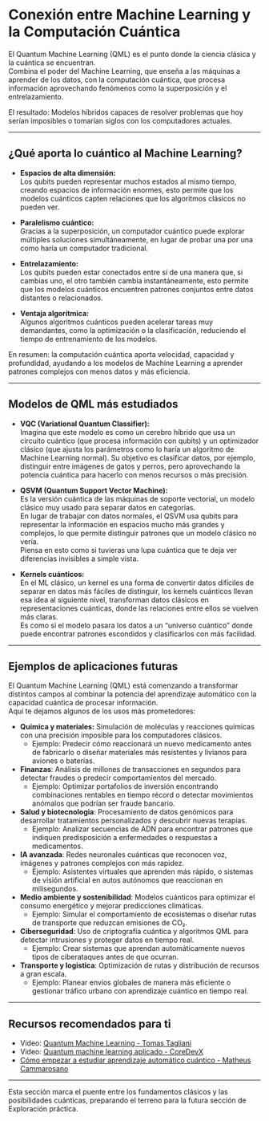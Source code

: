 # **Conexión entre Machine Learning y la Computación Cuántica** 

El Quantum Machine Learning (QML) es el punto donde la ciencia clásica y la cuántica se encuentran.  
Combina el poder del Machine Learning, que enseña a las máquinas a aprender de los datos, con la computación cuántica, que procesa información aprovechando fenómenos como la superposición y el entrelazamiento.

El resultado: Modelos híbridos capaces de resolver problemas que hoy serían imposibles o tomarían siglos con los computadores actuales.

---

## **¿Qué aporta lo cuántico al Machine Learning?**

- **Espacios de alta dimensión:**  
Los qubits pueden representar muchos estados al mismo tiempo, creando espacios de información enormes, esto permite que los modelos cuánticos capten relaciones que los algoritmos clásicos no pueden ver.

- **Paralelismo cuántico:**  
Gracias a la superposición, un computador cuántico puede explorar múltiples soluciones simultáneamente, en lugar de probar una por una como haría un computador tradicional.

- **Entrelazamiento:**  
Los qubits pueden estar conectados entre sí de una manera que, si cambias uno, el otro también cambia instantáneamente, esto permite que los modelos cuánticos encuentren patrones conjuntos entre datos distantes o relacionados.

- **Ventaja algorítmica:**  
Algunos algoritmos cuánticos pueden acelerar tareas muy demandantes, como la optimización o la clasificación, reduciendo el tiempo de entrenamiento de los modelos.

En resumen: la computación cuántica aporta velocidad, capacidad y profundidad, ayudando a los modelos de Machine Learning a aprender patrones complejos con menos datos y más eficiencia.


---

## **Modelos de QML más estudiados**

- **VQC (Variational Quantum Classifier):**  
  Imagina que este modelo es como un cerebro híbrido que usa un circuito cuántico (que procesa información con qubits) y un optimizador clásico (que ajusta los parámetros como lo haría un algoritmo de Machine Learning normal).  Su objetivo es clasificar datos, por ejemplo, distinguir entre imágenes de gatos y perros, pero aprovechando la potencia cuántica para hacerlo con menos recursos o más precisión.

- **QSVM (Quantum Support Vector Machine):**  
  Es la versión cuántica de las máquinas de soporte vectorial, un modelo clásico muy usado para separar datos en categorías.  
  En lugar de trabajar con datos normales, el QSVM usa qubits para representar la información en espacios mucho más grandes y complejos, lo que permite distinguir patrones que un modelo clásico no vería.  
  Piensa en esto como si tuvieras una lupa cuántica que te deja ver diferencias invisibles a simple vista.

- **Kernels cuánticos:**  
  En el ML clásico, un kernel es una forma de convertir datos difíciles de separar en datos más fáciles de distinguir, los kernels cuánticos llevan esa idea al siguiente nivel, transforman datos clásicos en representaciones cuánticas, donde las relaciones entre ellos se vuelven más claras.  
  Es como si el modelo pasara los datos a un “universo cuántico” donde puede encontrar patrones escondidos y clasificarlos con más facilidad.

---
## **Ejemplos de aplicaciones futuras**
El Quantum Machine Learning (QML) está comenzando a transformar distintos campos al combinar la potencia del aprendizaje automático con la capacidad cuántica de procesar información.  
Aquí te dejamos algunos de los usos más prometedores: 

- **Quimica y materiales:** Simulación de moléculas y reacciones químicas con una precisión imposible para los computadores clásicos.
    - Ejemplo: Predecir cómo reaccionará un nuevo medicamento antes de fabricarlo o diseñar materiales más resistentes y livianos para aviones o baterías.
- **Finanzas**: Análisis de millones de transacciones en segundos para detectar fraudes o predecir comportamientos del mercado.
    - Ejemplo: Optimizar portafolios de inversión encontrando combinaciones rentables en tiempo récord o detectar movimientos anómalos que podrían ser fraude bancario.
- **Salud y biotecnologia**: Procesamiento de datos genómicos para desarrollar tratamientos personalizados y descubrir nuevas terapias.
    - Ejemplo: Analizar secuencias de ADN para encontrar patrones que indiquen predisposición a enfermedades o respuestas a medicamentos.
- **IA avanzada**: Redes neuronales cuánticas que reconocen voz, imágenes y patrones complejos con más rapidez.
    - Ejemplo: Asistentes virtuales que aprenden más rápido, o sistemas de visión artificial en autos autónomos que reaccionan en milisegundos.
- **Medio ambiente y sostenibilidad**: Modelos cuánticos para optimizar el consumo energético y mejorar predicciones climáticas.
    - Ejemplo: Simular el comportamiento de ecosistemas o diseñar rutas de transporte que reduzcan emisiones de CO₂.
- **Ciberseguridad**: Uso de criptografía cuántica y algoritmos QML para detectar intrusiones y proteger datos en tiempo real.
    - Ejemplo: Crear sistemas que aprendan automáticamente nuevos tipos de ciberataques antes de que ocurran.
- **Transporte y logistica**: Optimización de rutas y distribución de recursos a gran escala.
    - Ejemplo: Planear envíos globales de manera más eficiente o gestionar tráfico urbano con aprendizaje cuántico en tiempo real.

---

## **Recursos recomendados para ti**
- Video: [Quantum Machine Learning - Tomas Tagliani](https://youtu.be/F_E39gBPRF4?si=90icl8af6b6PgX15)
- Video: [Quantum machine learning aplicado - CoreDevX](https://www.youtube.com/watch?v=MDfilHEYyMY)
- [Cómo empezar a estudiar aprendizaje automático cuántico - Matheus Cammarosano](https://matheuscammarosanohidalgo.medium.com/how-to-start-studying-quantum-machine-learning-32be03961e6c)

---
Esta sección marca el puente entre los fundamentos clásicos y las posibilidades cuánticas, preparando el terreno para la futura sección de Exploración práctica.
